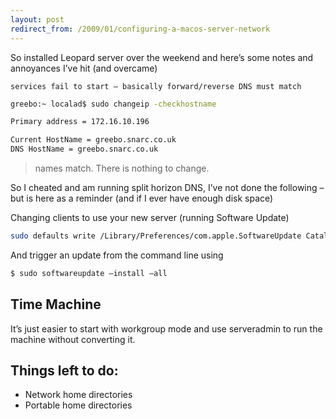 ```yaml
---
layout: post
redirect_from: /2009/01/configuring-a-macos-server-network
---
```


So installed Leopard server over the weekend and here’s some notes and annoyances I’ve hit (and overcame)

	services fail to start – basically forward/reverse DNS must match

```bash
greebo:~ localad$ sudo changeip -checkhostname

Primary address = 172.16.10.196

Current HostName = greebo.snarc.co.uk
DNS HostName = greebo.snarc.co.uk
```

> names match. There is nothing to change.

So I cheated and am running split horizon DNS, I’ve not done the following – but is here as a reminder (and if I ever have enough disk space)

Changing clients to use your new server (running Software Update)

```bash
sudo defaults write /Library/Preferences/com.apple.SoftwareUpdate CatalogURL http://greebo.snarc.co.uk:8088/
```

And trigger an update from the command line using

```bash
$ sudo softwareupdate –install –all
```

## Time Machine

It’s just easier to start with workgroup mode and use serveradmin to run the machine without converting it.

## Things left to do:

* Network home directories
* Portable home directories
